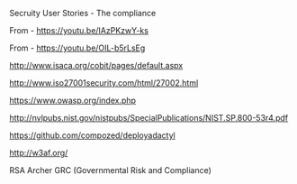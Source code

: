 
Secruity User Stories - The compliance

From - https://youtu.be/IAzPKzwY-ks

From - https://youtu.be/OIL-b5rLsEg

http://www.isaca.org/cobit/pages/default.aspx

http://www.iso27001security.com/html/27002.html

https://www.owasp.org/index.php

http://nvlpubs.nist.gov/nistpubs/SpecialPublications/NIST.SP.800-53r4.pdf

https://github.com/compozed/deployadactyl

http://w3af.org/

RSA Archer GRC (Governmental Risk and Compliance)

